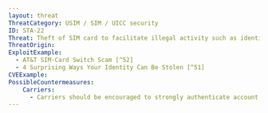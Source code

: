 ```yaml
---
layout: threat
ThreatCategory: USIM / SIM / UICC security
ID: STA-22
Threat: Theft of SIM card to facilitate illegal activity such as identity fraud and theft of services
ThreatOrigin:
ExploitExample:
  - AT&T SIM-Card Switch Scam [^52]
  - 4 Surprising Ways Your Identity Can Be Stolen [^51]
CVEExample:
PossibleCountermeasures:
    Carriers:
      - Carriers should be encouraged to strongly authenticate account holders before allowing account changes such as issuance of new SIM cards
---
```

